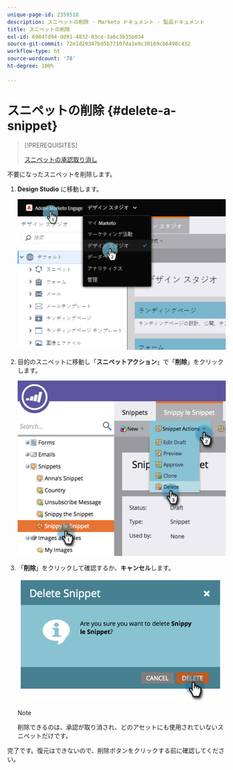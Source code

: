 ```yaml
---
unique-page-id: 2359518
description: スニペットの削除 - Marketo ドキュメント - 製品ドキュメント
title: スニペットの削除
exl-id: 6984fd94-dd91-4832-83ce-3a6c3b35b034
source-git-commit: 72e1d29347bd5b77107da1e9c30169cb6490c432
workflow-type: ht
source-wordcount: '78'
ht-degree: 100%

---
```


# スニペットの削除 {#delete-a-snippet}

>[!PREREQUISITES]
>
>[スニペットの承認取り消し](/help/marketo/product-docs/personalization/segmentation-and-snippets/snippets/unapprove-a-snippet.md)

不要になったスニペットを削除します。

1. **Design Studio** に移動します。

   ![](assets/image2014-9-16-10-3a43-3a47.png)

1. 目的のスニペットに移動し「**スニペットアクション**」で「**削除**」をクリックします。

   ![](assets/image2014-9-16-10-3a43-3a57.png)

1. 「**削除**」をクリックして確認するか、**キャンセル**&#x200B;します。

   ![](assets/image2014-9-16-10-3a44-3a8.png)

   >[!NOTE]
   >
   >削除できるのは、承認が取り消され、どのアセットにも使用されていないスニペットだけです。

完了です。復元はできないので、削除ボタンをクリックする前に確認してください。

